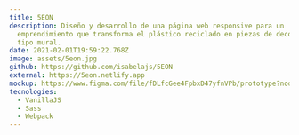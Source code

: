 ```yaml
---
title: 5EON
description: Diseño y desarrollo de una página web responsive para un
  emprendimiento que transforma el plástico reciclado en piezas de decoración de
  tipo mural.
date: 2021-02-01T19:59:22.768Z
image: assets/5eon.jpg
github: https://github.com/isabelajs/5EON
external: https://5eon.netlify.app
mockup: https://www.figma.com/file/fDLfcGee4FpbxD47yfnVPb/prototype?node-id=0%3A1
tecnologies:
  - VanillaJS
  - Sass
  - Webpack
---
```

